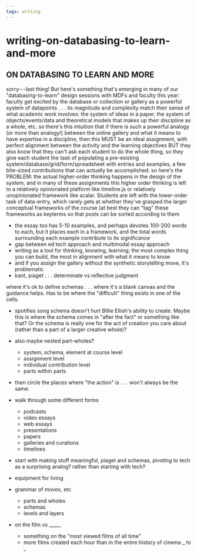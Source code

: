 ```yaml
---
tags: writing
---
```


# writing-on-databasing-to-learn-and-more


## ON DATABASING TO LEARN AND MORE

sorry---last thing! But here's something that's emerging in many of our "databasing-to-learn" design sessions with MDFs and faculty this year:
faculty get excited by the database or collection or gallery as a powerful system of datapoints . . . its magnitude and complexity match their sense of what academic work involves: the system of ideas in a paper, the system of objects/events/data and theoretical models that makes up their discipline as a whole, etc.
so there's this intuition that if there is such a powerful analogy (or more than analogy!) between the online gallery and what it means to have expertise in a discipline, then this MUST be an ideal assignment, with perfect alignment between the activity and the learning objectives
BUT they also know that they can't ask each student to do the whole thing, so they give each student the task of populating a pre-existing system/database/grid/form/spreadsheet with entries and examples, a few bite-sized contributions that can actually be accomplished.
so here's the PROBLEM: the actual higher-order thinking happens in the design of the system, and in many of these assignments this higher order thinking is left to a relatively opinionated platform like timeline.js or relatively unopinionated framework like scalar.  Students are left with the lower-order task of data-entry, which rarely gets at whether they've grasped the larger conceptual frameworks of the course (at best they can "tag" these frameworks as keyterms so that posts can be sorted according to them

* the essay too has 5-10 examples, and perhaps devotes 100-200 words to each, but it places each in a framework, and the total words surrounding each example contribute to its significance
* gap between ed tech approach and multimodal essay approach
* writing as a tool for thinking, knowing, learning; the most complex thing you can build, the most in alignment with what it means to know
* and if you assign the gallery without the synthetic storytelling move, it's problematic
* kant, piaget . . . determinate vs reflective judgment

where it's ok to define schemas . . . where it's a blank canvas and the guidance helps. Has to be where the "difficult" thing exists in one of the cells.
* spotifies song schema doesn't hurt Billie Eilish's ability to create. Maybe this is where the schema comes in "after the fact" or something like that? Or the schema is really one for the act of creation you care about (rather than a part of a larger creative whole)? 

* also maybe nested part-wholes?
	* system, schema, element at course level
	* assignment level
	* individual contribution level
	* parts within parts
* then circle the places where "the action" is . . . won't always be the same.
* walk through some different forms
	* podcasts
	* video essays
	* web essays
	* presentations
	* papers
	* galleries and curations
	* timelines
* start with making stuff meaningful, piaget and schemas, pivoting to tech as a surprising analog? rather than starting with tech?
* equipment for living
* grammar of moves, etc
	* parts and wholes
	* schemas
	* levels and layers

* on the film vs _____
	* something on the "most viewed films of all time"
	* more films created each hour than in the entire history of cinema _ to _



